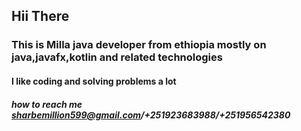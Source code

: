 ## Hii There
### This is Milla java developer from ethiopia mostly on java,javafx,kotlin and related technologies
#### I like coding and solving problems a lot 
##### how to reach me sharbemillion599@gmail.com/+251923683988/+251956542380

